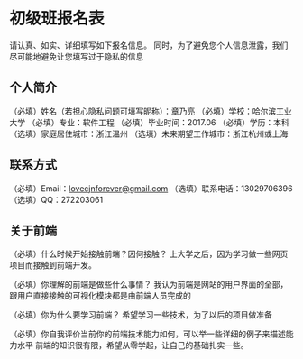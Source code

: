 # 初级班报名表

请认真、如实、详细填写如下报名信息。
同时，为了避免您个人信息泄露，我们尽可能地避免让您填写过于隐私的信息

## 个人简介

（必填）姓名（若担心隐私问题可填写昵称）：章乃亮
（必填）学校：哈尔滨工业大学
（必填）专业：软件工程
（必填）毕业时间：2017.06
（必填）学历：本科
（选填）家庭居住城市：浙江温州
（选填）未来期望工作城市：浙江杭州或上海

## 联系方式

（必填）Email：lovecjnforever@gmail.com
（选填）联系电话：13029706396
（选填）QQ：272203061

## 关于前端

（必填）什么时候开始接触前端？因何接触？
上大学之后，因为学习做一些网页项目而接触到前端开发。

（必填）你理解的前端是做些什么事情？
我认为前端是网站的用户界面的全部，跟用户直接接触的可视化模块都是由前端人员完成的

（必填）你为什么要学习前端？
希望学习一些技术，为了以后的项目做准备

（必填）你自我评价当前你的前端技术能力如何，可以举一些详细的例子来描述能力水平
前端的知识很有限，希望从零学起，让自己的基础扎实一些。

